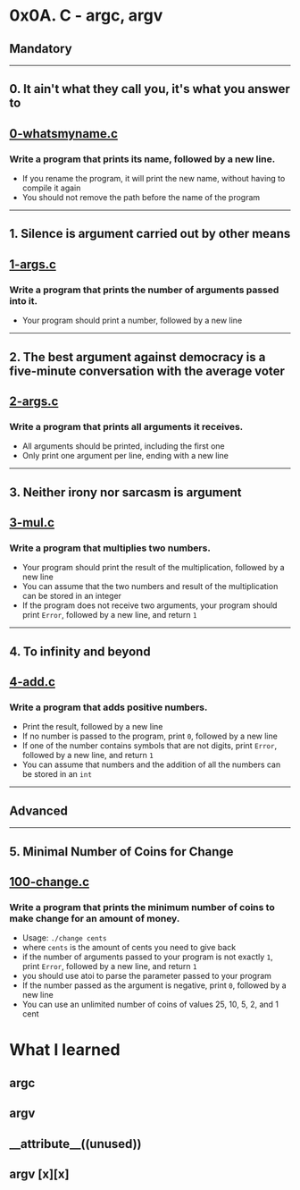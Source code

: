 # 0x0A. C - argc, argv
## Mandatory
***
## 0. It ain't what they call you, it's what you answer to
## [0-whatsmyname.c](./0-whatsmyname.c)
### Write a program that prints its name, followed by a new line.
* If you rename the program, it will print the new name, without having to compile it again
* You should not remove the path before the name of the program
***
## 1. Silence is argument carried out by other means
## [1-args.c](./1-args.c)
### Write a program that prints the number of arguments passed into it.
* Your program should print a number, followed by a new line
***
## 2. The best argument against democracy is a five-minute conversation with the average voter
## [2-args.c](./2-args.c)
### Write a program that prints all arguments it receives.
* All arguments should be printed, including the first one
* Only print one argument per line, ending with a new line
***
## 3. Neither irony nor sarcasm is argument
## [3-mul.c](./3-mul.c)
### Write a program that multiplies two numbers.
* Your program should print the result of the multiplication, followed by a new line
* You can assume that the two numbers and result of the multiplication can be stored in an integer
* If the program does not receive two arguments, your program should print `Error`, followed by a new line, and return `1`
***
## 4. To infinity and beyond
## [4-add.c](./4-add.c)
### Write a program that adds positive numbers.
* Print the result, followed by a new line
* If no number is passed to the program, print `0`, followed by a new line
* If one of the number contains symbols that are not digits, print `Error`, followed by a new line, and return `1`
* You can assume that numbers and the addition of all the numbers can be stored in an `int`
***
## Advanced
***
## 5. Minimal Number of Coins for Change
## [100-change.c](./100-change.c)
### Write a program that prints the minimum number of coins to make change for an amount of money.
* Usage: `./change cents`
* where `cents` is the amount of cents you need to give back
* if the number of arguments passed to your program is not exactly `1`, print `Error`, followed by a new line, and return `1`
* you should use atoi to parse the parameter passed to your program
* If the number passed as the argument is negative, print `0`, followed by a new line
* You can use an unlimited number of coins of values 25, 10, 5, 2, and 1 cent

# What I learned
## argc
## argv
## \_\_attribute__((unused))
## argv [x][x]